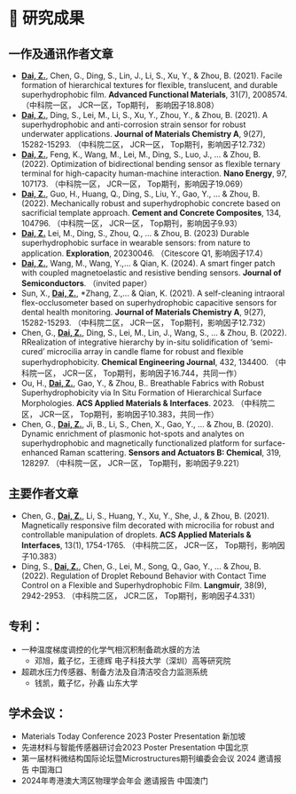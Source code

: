 
<span class='anchor' id='publication'></span>
# 📝 研究成果 
## 一作及通讯作者文章
- **<u>Dai, Z.</u>**, Chen, G., Ding, S., Lin, J., Li, S., Xu, Y., & Zhou, B. (2021). Facile formation of hierarchical textures for flexible, translucent, and durable superhydrophobic film. **Advanced Functional Materials**, 31(7), 2008574.
（中科院一区， JCR一区，Top期刊， 影响因子18.808）
- **<u>Dai, Z.</u>**, Ding, S., Lei, M., Li, S., Xu, Y., Zhou, Y., & Zhou, B. (2021). A superhydrophobic and anti-corrosion strain sensor for robust underwater applications. **Journal of Materials Chemistry A**, 9(27), 15282-15293.
（中科院二区， JCR一区， Top期刊，影响因子12.732）
- **<u>Dai, Z.</u>**, Feng, K., Wang, M., Lei, M., Ding, S., Luo, J., ... & Zhou, B. (2022). Optimization of bidirectional bending sensor as flexible ternary terminal for high-capacity human-machine interaction. **Nano Energy**, 97, 107173.
（中科院一区， JCR一区， Top期刊，影响因子19.069）
- **<u>Dai, Z.</u>**, Guo, H., Huang, Q., Ding, S., Liu, Y., Gao, Y., ... & Zhou, B. (2022). Mechanically robust and superhydrophobic concrete based on sacrificial template approach. **Cement and Concrete Composites**, 134, 104796.
（中科院一区， JCR一区， Top期刊，影响因子9.93）
- **<u>Dai, Z.</u>** Lei, M., Ding, S., Zhou, Q., ... & Zhou, B. (2023) Durable superhydrophobic surface in wearable sensors: from nature to application. **Exploration**, 20230046.
（Citescore Q1, 影响因子17.4）
- **<u>Dai, Z.</u>**, Wang, M., Wang, Y.,... & Qian, K. (2024). A smart finger patch with coupled magnetoelastic and resistive bending sensors. **Journal of Semiconductors**.
（invited paper）
- Sun, X., **<u>Dai, Z.</u>**, *Zhang, Z.,... & Qian, K. (2021). A self-cleaning intraoral flex-occlusometer based on superhydrophobic capacitive sensors for dental health monitoring. **Journal of Materials Chemistry A**, 9(27), 15282-15293.
（中科院二区， JCR一区， Top期刊，影响因子12.732）
- Chen, G., **<u>Dai, Z.</u>**, Ding, S., Lei, M., Lin, J., Wang, S., ... & Zhou, B. (2022). RRealization of integrative hierarchy by in-situ solidification of ‘semi-cured’ microcilia array in candle flame for robust and flexible superhydrophobicity. **Chemical Engineering Journal**, 432, 134400.
（中科院一区， JCR一区， Top期刊，影响因子16.744，共同一作）
- Ou, H., **<u>Dai, Z.</u>**, Gao, Y., & Zhou, B.. Breathable Fabrics with Robust Superhydrophobicity via In Situ Formation of Hierarchical Surface Morphologies. **ACS Applied Materials & Interfaces**. 2023.
（中科院二区， JCR一区， Top期刊，影响因子10.383，共同一作）
- Chen, G., **<u>Dai, Z.</u>**, Ji, B., Li, S., Chen, X., Gao, Y., ... & Zhou, B. (2020). Dynamic enrichment of plasmonic hot-spots and analytes on superhydrophobic and magnetically functionalized platform for surface-enhanced Raman scattering. **Sensors and Actuators B: Chemical**, 319, 128297.
（中科院一区， JCR一区， Top期刊，影响因子9.221）

## 主要作者文章
- Chen, G., **<u>Dai, Z.</u>**, Li, S., Huang, Y., Xu, Y., She, J., & Zhou, B. (2021). Magnetically responsive film decorated with microcilia for robust and controllable manipulation of droplets. **ACS Applied Materials & Interfaces**, 13(1), 1754-1765.
（中科院二区， JCR一区， Top期刊，影响因子10.383）
- Ding, S., **<u>Dai, Z.</u>**, Chen, G., Lei, M., Song, Q., Gao, Y., ... & Zhou, B. (2022). Regulation of Droplet Rebound Behavior with Contact Time Control on a Flexible and Superhydrophobic Film. **Langmuir**, 38(9), 2942-2953.
（中科院二区， JCR二区， Top期刊，影响因子4.331）

## 专利：
- 一种温度梯度调控的化学气相沉积制备疏水膜的方法
   - 邓旭，戴子忆，王德辉 电子科技大学（深圳）高等研究院
- 超疏水压力传感器、制备方法及自清洁咬合力监测系统
   - 钱凯，戴子忆，孙鑫 山东大学 

## 学术会议：
- Materials Today Conference 2023 Poster Presentation 新加坡
- 先进材料与智能传感器研讨会2023 Poster Presentation 中国北京
- 第一届材料微结构国际论坛暨Microstructures期刊编委会会议 2024 邀请报告 中国海口
- 2024年粤港澳大湾区物理学会年会 邀请报告 中国澳门

